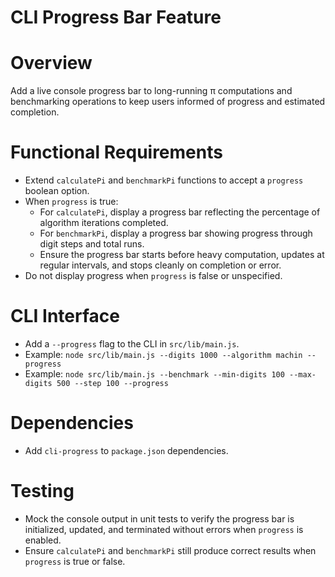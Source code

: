 # CLI Progress Bar Feature

# Overview
Add a live console progress bar to long-running π computations and benchmarking operations to keep users informed of progress and estimated completion.

# Functional Requirements

- Extend `calculatePi` and `benchmarkPi` functions to accept a `progress` boolean option.
- When `progress` is true:
  - For `calculatePi`, display a progress bar reflecting the percentage of algorithm iterations completed.
  - For `benchmarkPi`, display a progress bar showing progress through digit steps and total runs.
  - Ensure the progress bar starts before heavy computation, updates at regular intervals, and stops cleanly on completion or error.
- Do not display progress when `progress` is false or unspecified.

# CLI Interface

- Add a `--progress` flag to the CLI in `src/lib/main.js`.
- Example: `node src/lib/main.js --digits 1000 --algorithm machin --progress`
- Example: `node src/lib/main.js --benchmark --min-digits 100 --max-digits 500 --step 100 --progress`

# Dependencies

- Add `cli-progress` to `package.json` dependencies.

# Testing

- Mock the console output in unit tests to verify the progress bar is initialized, updated, and terminated without errors when `progress` is enabled.
- Ensure `calculatePi` and `benchmarkPi` still produce correct results when `progress` is true or false.
